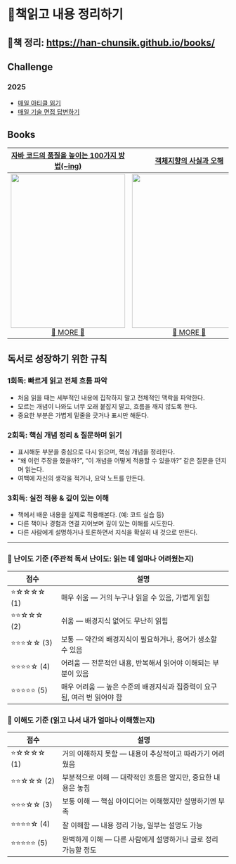 # 📖책읽고 내용 정리하기
## 👀책 정리: https://han-chunsik.github.io/books/  

## Challenge
### 2025
- [매일 아티클 읽기](https://han-chunsik.github.io/books/books/2025-04-09-daily_articles.html)
- [매일 기술 면접 답변하기](https://han-chunsik.github.io/books/books/2025-04-09-daily_interview.html)


## Books

[자바 코드의 품질을 높이는 100가지 방법(~ing)](https://product.kyobobook.co.kr/detail/S000215892971)|[객체지향의 사실과 오해](https://product.kyobobook.co.kr/detail/S000001628109)|제목|
|:---:|:---:|:---:|
|<img src="https://contents.kyobobook.co.kr/sih/fit-in/458x0/pdt/9791169213486.jpg" width="260" height="350"/> <br> [👀 MORE 👀](https://han-chunsik.github.io/books/books/2025-03-25-100_Java_Mistakes_and_How_to_Avoid_Them.html)|<img src="https://contents.kyobobook.co.kr/sih/fit-in/458x0/pdt/9788998139766.jpg" width="260" height="350"/> <br> [👀 MORE 👀](https://han-chunsik.github.io/books/books/2025-04-02-The_Essence_of_Object-Orientation.html)|책이미지|


## 독서로 성장하기 위한 규칙
### 1회독: 빠르게 읽고 전체 흐름 파악
- 처음 읽을 때는 세부적인 내용에 집착하지 말고 전체적인 맥락을 파악한다.
- 모르는 개념이 나와도 너무 오래 붙잡지 말고, 흐름을 깨지 않도록 한다.
- 중요한 부분은 가볍게 밑줄을 긋거나 표시만 해둔다.

### 2회독: 핵심 개념 정리 & 질문하며 읽기
- 표시해둔 부분을 중심으로 다시 읽으며, 핵심 개념을 정리한다.
- “왜 이런 주장을 했을까?”, “이 개념을 어떻게 적용할 수 있을까?” 같은 질문을 던지며 읽는다.
- 여백에 자신의 생각을 적거나, 요약 노트를 만든다.

### 3회독: 실전 적용 & 깊이 있는 이해
- 책에서 배운 내용을 실제로 적용해본다. (예: 코드 실습 등)
- 다른 책이나 경험과 연결 지어보며 깊이 있는 이해를 시도한다.
- 다른 사람에게 설명하거나 토론하면서 지식을 확실히 내 것으로 만든다.  

---

### 🌟 난이도 기준 (주관적 독서 난이도: 읽는 데 얼마나 어려웠는지)

| 점수 | 설명 |
|------|------|
| ⭐☆☆☆☆ (1) | 매우 쉬움 — 거의 누구나 읽을 수 있음, 가볍게 읽힘 |
| ⭐⭐☆☆☆ (2) | 쉬움 — 배경지식 없어도 무난히 읽힘 |
| ⭐⭐⭐☆☆ (3) | 보통 — 약간의 배경지식이 필요하거나, 용어가 생소할 수 있음 |
| ⭐⭐⭐⭐☆ (4) | 어려움 — 전문적인 내용, 반복해서 읽어야 이해되는 부분이 있음 |
| ⭐⭐⭐⭐⭐ (5) | 매우 어려움 — 높은 수준의 배경지식과 집중력이 요구됨, 여러 번 읽어야 함 |

### 🧠 이해도 기준 (읽고 나서 내가 얼마나 이해했는지)

| 점수 | 설명 |
|------|------|
| ⭐☆☆☆☆ (1) | 거의 이해하지 못함 — 내용이 추상적이고 따라가기 어려웠음 |
| ⭐⭐☆☆☆ (2) | 부분적으로 이해 — 대략적인 흐름은 알지만, 중요한 내용은 놓침 |
| ⭐⭐⭐☆☆ (3) | 보통 이해 — 핵심 아이디어는 이해했지만 설명하기엔 부족 |
| ⭐⭐⭐⭐☆ (4) | 잘 이해함 — 내용 정리 가능, 일부는 설명도 가능 |
| ⭐⭐⭐⭐⭐ (5) | 완벽하게 이해 — 다른 사람에게 설명하거나 글로 정리 가능할 정도 |





